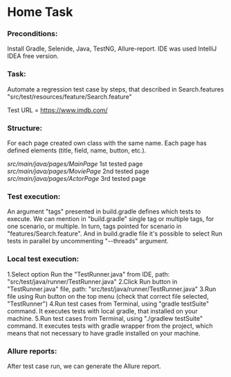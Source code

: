 # Home Task

### Preconditions: 
Install Gradle, Selenide, Java, TestNG, Allure-report. 
IDE was used IntelliJ IDEA free version.

### Task:
Automate a regression test case by steps, that described in Search.features
"src/test/resources/feature/Search.feature"

Test URL =  https://www.imdb.com/

### Structure:
For each page created own class with the same name. 
Each page has defined elements (title, field, name, button, etc.).

*src/main/java/pages/MainPage*  1st tested page 
*src/main/java/pages/MoviePage* 2nd tested page
*src/main/java/pages/ActorPage* 3rd tested page

### Test execution:
An argument "tags" presented in build.gradle defines  which tests to execute. We can mention in "build.gradle" single tag or multiple tags, for one scenario, or multiple.
In turn, tags pointed for scenario in "features/Search.feature".
And in build.gradle file it's possible to select Run tests in parallel by uncommenting "--threads" argument.

### Local test execution:
1.Select option Run the "TestRunner.java" from IDE, path: "src/test/java/runner/TestRunner.java"
2.Click Run button in "TestRunner.java" file, path: "src/test/java/runner/TestRunner.java"
3.Run file using Run button on the top menu (check that correct file selected, "TestRunner")
4.Run test cases from Terminal, using "gradle testSuite" command. It executes tests with local gradle, that installed on your machine.
5.Run test cases from Terminal, using "./gradlew testSuite" command. It executes tests with gradle wrapper from the project, which means that not necessary to have gradle installed on your machine.



### Allure reports:
After test case run, we can generate the Allure report.
